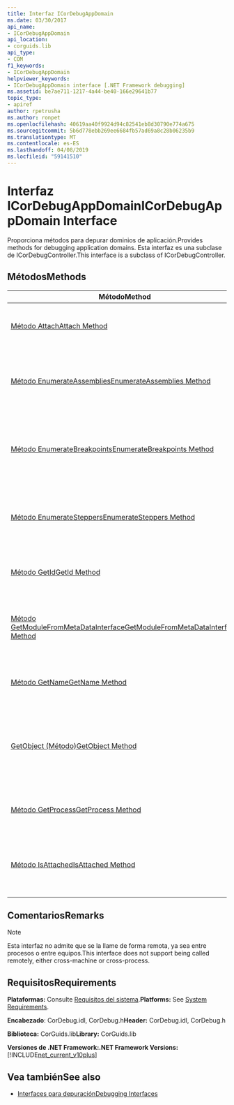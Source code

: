 ```yaml
---
title: Interfaz ICorDebugAppDomain
ms.date: 03/30/2017
api_name:
- ICorDebugAppDomain
api_location:
- corguids.lib
api_type:
- COM
f1_keywords:
- ICorDebugAppDomain
helpviewer_keywords:
- ICorDebugAppDomain interface [.NET Framework debugging]
ms.assetid: be7ae711-1217-4a44-be40-166e29641b77
topic_type:
- apiref
author: rpetrusha
ms.author: ronpet
ms.openlocfilehash: 40619aa40f9924d94c82541eb8d30790e774a675
ms.sourcegitcommit: 5b6d778ebb269ee6684fb57ad69a8c28b06235b9
ms.translationtype: MT
ms.contentlocale: es-ES
ms.lasthandoff: 04/08/2019
ms.locfileid: "59141510"
---
```

# <a name="icordebugappdomain-interface"></a><span data-ttu-id="3e30a-102">Interfaz ICorDebugAppDomain</span><span class="sxs-lookup"><span data-stu-id="3e30a-102">ICorDebugAppDomain Interface</span></span>

<span data-ttu-id="3e30a-103">Proporciona métodos para depurar dominios de aplicación.</span><span class="sxs-lookup"><span data-stu-id="3e30a-103">Provides methods for debugging application domains.</span></span> <span data-ttu-id="3e30a-104">Esta interfaz es una subclase de ICorDebugController.</span><span class="sxs-lookup"><span data-stu-id="3e30a-104">This interface is a subclass of ICorDebugController.</span></span>  
  
## <a name="methods"></a><span data-ttu-id="3e30a-105">Métodos</span><span class="sxs-lookup"><span data-stu-id="3e30a-105">Methods</span></span>  
  
|<span data-ttu-id="3e30a-106">Método</span><span class="sxs-lookup"><span data-stu-id="3e30a-106">Method</span></span>|<span data-ttu-id="3e30a-107">Descripción</span><span class="sxs-lookup"><span data-stu-id="3e30a-107">Description</span></span>|  
|------------|-----------------|  
|[<span data-ttu-id="3e30a-108">Método Attach</span><span class="sxs-lookup"><span data-stu-id="3e30a-108">Attach Method</span></span>](../../../../docs/framework/unmanaged-api/debugging/icordebugappdomain-attach-method.md)|<span data-ttu-id="3e30a-109">Asocia al depurador al dominio de aplicación.</span><span class="sxs-lookup"><span data-stu-id="3e30a-109">Attaches the debugger to the application domain.</span></span>|  
|[<span data-ttu-id="3e30a-110">Método EnumerateAssemblies</span><span class="sxs-lookup"><span data-stu-id="3e30a-110">EnumerateAssemblies Method</span></span>](../../../../docs/framework/unmanaged-api/debugging/icordebugappdomain-enumerateassemblies-method.md)|<span data-ttu-id="3e30a-111">Obtiene un enumerador para los ensamblados en el dominio de aplicación.</span><span class="sxs-lookup"><span data-stu-id="3e30a-111">Gets an enumerator for the assemblies in the application domain.</span></span>|  
|[<span data-ttu-id="3e30a-112">Método EnumerateBreakpoints</span><span class="sxs-lookup"><span data-stu-id="3e30a-112">EnumerateBreakpoints Method</span></span>](../../../../docs/framework/unmanaged-api/debugging/icordebugappdomain-enumeratebreakpoints-method.md)|<span data-ttu-id="3e30a-113">Obtiene un enumerador para todos los puntos de interrupción activos en el dominio de aplicación.</span><span class="sxs-lookup"><span data-stu-id="3e30a-113">Gets an enumerator for all active breakpoints in the application domain.</span></span>|  
|[<span data-ttu-id="3e30a-114">Método EnumerateSteppers</span><span class="sxs-lookup"><span data-stu-id="3e30a-114">EnumerateSteppers Method</span></span>](../../../../docs/framework/unmanaged-api/debugging/icordebugappdomain-enumeratesteppers-method.md)|<span data-ttu-id="3e30a-115">Obtiene un enumerador para todos los steppers activos en el dominio de aplicación.</span><span class="sxs-lookup"><span data-stu-id="3e30a-115">Gets an enumerator for all active steppers in the application domain.</span></span>|  
|[<span data-ttu-id="3e30a-116">Método GetId</span><span class="sxs-lookup"><span data-stu-id="3e30a-116">GetId Method</span></span>](../../../../docs/framework/unmanaged-api/debugging/icordebugappdomain-getid-method.md)|<span data-ttu-id="3e30a-117">Obtiene el identificador único del dominio de aplicación.</span><span class="sxs-lookup"><span data-stu-id="3e30a-117">Gets the unique ID of the application domain.</span></span>|  
|[<span data-ttu-id="3e30a-118">Método GetModuleFromMetaDataInterface</span><span class="sxs-lookup"><span data-stu-id="3e30a-118">GetModuleFromMetaDataInterface Method</span></span>](../../../../docs/framework/unmanaged-api/debugging/icordebugappdomain-getmodulefrommetadatainterface-method.md)|<span data-ttu-id="3e30a-119">Obtiene el objeto ICorDebugModule con la interfaz de metadatos especificado.</span><span class="sxs-lookup"><span data-stu-id="3e30a-119">Gets the ICorDebugModule object with the given metadata interface.</span></span>|  
|[<span data-ttu-id="3e30a-120">Método GetName</span><span class="sxs-lookup"><span data-stu-id="3e30a-120">GetName Method</span></span>](../../../../docs/framework/unmanaged-api/debugging/icordebugappdomain-getname-method.md)|<span data-ttu-id="3e30a-121">Obtiene el nombre del dominio de aplicación.</span><span class="sxs-lookup"><span data-stu-id="3e30a-121">Gets the name of the application domain.</span></span>|  
|[<span data-ttu-id="3e30a-122">GetObject (Método)</span><span class="sxs-lookup"><span data-stu-id="3e30a-122">GetObject Method</span></span>](../../../../docs/framework/unmanaged-api/debugging/icordebugappdomain-getobject-method.md)|<span data-ttu-id="3e30a-123">Obtiene un puntero de interfaz para el dominio de aplicación de common language runtime (CLR).</span><span class="sxs-lookup"><span data-stu-id="3e30a-123">Gets an interface pointer to the common language runtime (CLR) application domain.</span></span>|  
|[<span data-ttu-id="3e30a-124">Método GetProcess</span><span class="sxs-lookup"><span data-stu-id="3e30a-124">GetProcess Method</span></span>](../../../../docs/framework/unmanaged-api/debugging/icordebugappdomain-getprocess-method.md)|<span data-ttu-id="3e30a-125">Obtiene el proceso que contiene el dominio de aplicación.</span><span class="sxs-lookup"><span data-stu-id="3e30a-125">Gets the process containing the application domain.</span></span>|  
|[<span data-ttu-id="3e30a-126">Método IsAttached</span><span class="sxs-lookup"><span data-stu-id="3e30a-126">IsAttached Method</span></span>](../../../../docs/framework/unmanaged-api/debugging/icordebugappdomain-isattached-method.md)|<span data-ttu-id="3e30a-127">Determina si el depurador está asociado al dominio de aplicación.</span><span class="sxs-lookup"><span data-stu-id="3e30a-127">Determines whether the debugger is attached to the application domain.</span></span>|  
  
## <a name="remarks"></a><span data-ttu-id="3e30a-128">Comentarios</span><span class="sxs-lookup"><span data-stu-id="3e30a-128">Remarks</span></span>  
  
> [!NOTE]
>  <span data-ttu-id="3e30a-129">Esta interfaz no admite que se la llame de forma remota, ya sea entre procesos o entre equipos.</span><span class="sxs-lookup"><span data-stu-id="3e30a-129">This interface does not support being called remotely, either cross-machine or cross-process.</span></span>  
  
## <a name="requirements"></a><span data-ttu-id="3e30a-130">Requisitos</span><span class="sxs-lookup"><span data-stu-id="3e30a-130">Requirements</span></span>  
 <span data-ttu-id="3e30a-131">**Plataformas:** Consulte [Requisitos del sistema](../../../../docs/framework/get-started/system-requirements.md).</span><span class="sxs-lookup"><span data-stu-id="3e30a-131">**Platforms:** See [System Requirements](../../../../docs/framework/get-started/system-requirements.md).</span></span>  
  
 <span data-ttu-id="3e30a-132">**Encabezado**: CorDebug.idl, CorDebug.h</span><span class="sxs-lookup"><span data-stu-id="3e30a-132">**Header:** CorDebug.idl, CorDebug.h</span></span>  
  
 <span data-ttu-id="3e30a-133">**Biblioteca:** CorGuids.lib</span><span class="sxs-lookup"><span data-stu-id="3e30a-133">**Library:** CorGuids.lib</span></span>  
  
 **<span data-ttu-id="3e30a-134">Versiones de .NET Framework:</span><span class="sxs-lookup"><span data-stu-id="3e30a-134">.NET Framework Versions:</span></span>** [!INCLUDE[net_current_v10plus](../../../../includes/net-current-v10plus-md.md)]  
  
## <a name="see-also"></a><span data-ttu-id="3e30a-135">Vea también</span><span class="sxs-lookup"><span data-stu-id="3e30a-135">See also</span></span>

- [<span data-ttu-id="3e30a-136">Interfaces para depuración</span><span class="sxs-lookup"><span data-stu-id="3e30a-136">Debugging Interfaces</span></span>](../../../../docs/framework/unmanaged-api/debugging/debugging-interfaces.md)

